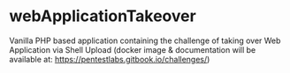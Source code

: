 # webApplicationTakeover
Vanilla PHP based application containing the challenge of taking over Web Application via Shell Upload (docker image &amp; documentation will be available at: https://pentestlabs.gitbook.io/challenges/)
